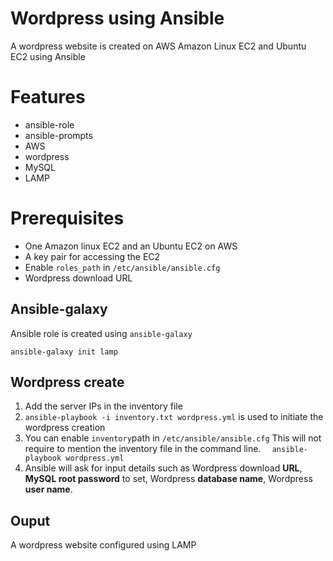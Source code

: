 # Wordpress using Ansible

A wordpress website is created on AWS Amazon Linux EC2 and Ubuntu EC2 using Ansible

# Features

 - ansible-role
 - ansible-prompts
 - AWS
 - wordpress
 - MySQL
 - LAMP

# Prerequisites

 - One Amazon linux EC2 and an Ubuntu EC2 on AWS
 - A key pair for accessing the EC2
 - Enable `roles_path` in `/etc/ansible/ansible.cfg`
 - Wordpress download URL

## Ansible-galaxy

Ansible role is created using  `ansible-galaxy` 

    ansible-galaxy init lamp

## Wordpress create

 1. Add the server IPs in the inventory file
 2. `ansible-playbook -i inventory.txt wordpress.yml` is used to initiate the wordpress creation
 3. You can enable `inventory`path in `/etc/ansible/ansible.cfg`
     This will not require to mention the inventory file in the command line.
     `  ansible-playbook wordpress.yml`
 4. Ansible will ask for input details such as Wordpress download **URL**, **MySQL root password** to set, Wordpress **database name**, Wordpress **user name**.

## Ouput

A wordpress website configured using LAMP
